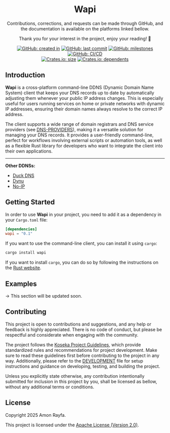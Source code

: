 <p align="center">
  <h1 align="center">Wapi</h1>
  <p align="center">Contributions, corrections, and requests can be made through GitHub, and the documentation is available on the platforms linked bellow.</p>
  <p align="center">Thank you for your interest in the project, enjoy your reading! 🚀</p>
</p>

<p align="center">
  <a href="https://github.com/AmonRayfa/wapi"><img alt="GitHub: created in" src="https://img.shields.io/github/created-at/AmonRayfa/wapi?logo=github&label=created%20in&color=red"/></a>
  <a href="https://github.com/AmonRayfa/wapi"><img alt="GitHub: last commit" src="https://img.shields.io/github/last-commit/AmonRayfa/wapi?display_timestamp=committer&logo=github&color=yellow"/></a>
  <a href="https://github.com/AmonRayfa/wapi"><img alt="GitHub: milestones" src="https://img.shields.io/github/milestones/all/AmonRayfa/wapi?logo=github&color=blue"/></a>
  <a href="https://github.com/AmonRayfa/wapi"><img alt="GitHub: CI/CD" src="https://img.shields.io/github/actions/workflow/status/AmonRayfa/wapi/ci-cd.yaml?branch=main&logo=github&label=CI%2FCD"/></a>
  <br/>
  <a href="https://crates.io/crates/wapi"><img alt="Crates.io: size" src="https://img.shields.io/crates/size/wapi?logo=rust&logoColor=black&color=black"/></a>
  <a href="https://crates.io/crates/wpai"><img alt="Crates.io: dependents" src="https://img.shields.io/crates/dependents/wapi?logo=rust&logoColor=black&color=black"/></a>
</p>

## Introduction

**Wapi** is a cross-platform command-line DDNS (Dynamic Domain Name System) client that keeps your DNS records up to date by
automatically adjusting them whenever your public IP address changes. This is especially useful for users running services on
home or private networks with dynamic IP addresses, ensuring their domain names always resolve to the correct IP address.

The client supports a wide range of domain registrars and DNS service providers (see [DNS-PROVIDERS](DNS-PROVIDERS.md)), making
it a versatile solution for managing your DNS records. It provides a user-friendly command-line, perfect for workflows involving
external scripts or automation tools, as well as a flexible Rust library for developers who want to integrate the client into
their own applications.

---

**Other DDNSs:**

- [Duck DNS](https://www.home-assistant.io/integrations/duckdns)
- [Dynu](https://www.dynu.com)
- [No-IP](https://www.noip.com)

## Getting Started

In order to use **Wapi** in your project, you need to add it as a dependency in your `Cargo.toml` file:

```toml
[dependencies]
wapi = "0.1"
```

If you want to use the command-line client, you can install it using `cargo`:

```sh
cargo install wapi
```

If you want to install `cargo`, you can do so by following the instructions on the
[Rust website](https://www.rust-lang.org/tools/install).

## Examples

-> This section will be updated soon.

## Contributing

This project is open to contributions and suggestions, and any help or feedback is highly appreciated. There is no code of
conduct, but please be respectful and considerate when engaging with the community.

The project follows the [Koseka Project Guidelines](https://koseka.org/project-guidelines), which provide standardized rules and
recommendations for project development. Make sure to read these guidelines first before contributing to the project in any way.
Additionally, please refer to the [DEVELOPMENT](DEVELOPMENT.md) file for setup instructions and guidance on developing, testing,
and building the project.

Unless you explicitly state otherwise, any contribution intentionally submitted for inclusion in this project by you, shall be
licensed as bellow, without any additional terms or conditions.

## License

Copyright 2025 Amon Rayfa.

This project is licensed under the [Apache License (Version 2.0)](LICENSE).
